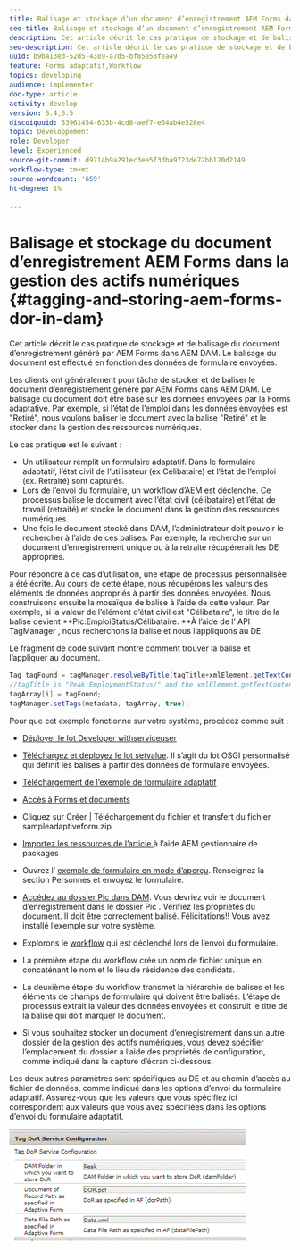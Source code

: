 ```yaml
---
title: Balisage et stockage d’un document d’enregistrement AEM Forms dans la gestion des ressources numériques
seo-title: Balisage et stockage d’un document d’enregistrement AEM Forms dans la gestion des ressources numériques
description: Cet article décrit le cas pratique de stockage et de balisage du document d’enregistrement généré par AEM Forms dans AEM DAM. Le balisage du document est effectué en fonction des données de formulaire envoyées.
seo-description: Cet article décrit le cas pratique de stockage et de balisage du document d’enregistrement généré par AEM Forms dans AEM DAM. Le balisage du document est effectué en fonction des données de formulaire envoyées.
uuid: b9ba13ed-52d5-4389-a7d5-bf85e58fea49
feature: Forms adaptatif,Workflow
topics: developing
audience: implementer
doc-type: article
activity: develop
version: 6.4,6.5
discoiquuid: 53961454-633b-4cd8-aef7-e64ab4e528e4
topic: Développement
role: Developer
level: Experienced
source-git-commit: d9714b9a291ec3ee5f3dba9723de72bb120d2149
workflow-type: tm+mt
source-wordcount: '659'
ht-degree: 1%

---
```



# Balisage et stockage du document d’enregistrement AEM Forms dans la gestion des actifs numériques {#tagging-and-storing-aem-forms-dor-in-dam}

Cet article décrit le cas pratique de stockage et de balisage du document d’enregistrement généré par AEM Forms dans AEM DAM. Le balisage du document est effectué en fonction des données de formulaire envoyées.

Les clients ont généralement pour tâche de stocker et de baliser le document d’enregistrement généré par AEM Forms dans AEM DAM. Le balisage du document doit être basé sur les données envoyées par la Forms adaptative. Par exemple, si l’état de l’emploi dans les données envoyées est &quot;Retiré&quot;, nous voulons baliser le document avec la balise &quot;Retiré&quot; et le stocker dans la gestion des ressources numériques.

Le cas pratique est le suivant :

* Un utilisateur remplit un formulaire adaptatif. Dans le formulaire adaptatif, l’état civil de l’utilisateur (ex Célibataire) et l’état de l’emploi (ex. Retraité) sont capturés.
* Lors de l’envoi du formulaire, un workflow d’AEM est déclenché. Ce processus balise le document avec l’état civil (célibataire) et l’état de travail (retraité) et stocke le document dans la gestion des ressources numériques.
* Une fois le document stocké dans DAM, l’administrateur doit pouvoir le rechercher à l’aide de ces balises. Par exemple, la recherche sur un document d’enregistrement unique ou à la retraite récupérerait les DE appropriés.

Pour répondre à ce cas d’utilisation, une étape de processus personnalisée a été écrite. Au cours de cette étape, nous récupérons les valeurs des éléments de données appropriés à partir des données envoyées. Nous construisons ensuite la mosaïque de balise à l’aide de cette valeur. Par exemple, si la valeur de l’élément d’état civil est &quot;Célibataire&quot;, le titre de la balise devient **Pic:EmploiStatus/Célibataire. **À l’aide de l’ API TagManager , nous recherchons la balise et nous l’appliquons au DE.

Le fragment de code suivant montre comment trouver la balise et l’appliquer au document.

```java
Tag tagFound = tagManager.resolveByTitle(tagTitle+xmlElement.getTextContent());
//tagTitle is "Peak:EmploymentStatus/" and the xmlElement.getTextContent() will return the value Single. So the tag title becomes Peak:EmploymentStatus/Single. Once the tag is found we put the tag in array and apply the tags to the resource as shown below
tagArray[i] = tagFound;
tagManager.setTags(metadata, tagArray, true);
```

Pour que cet exemple fonctionne sur votre système, procédez comme suit :
* [Déployer le lot Developer withserviceuser](/help/forms/assets/common-osgi-bundles/DevelopingWithServiceUser.jar)

* [Téléchargez et déployez le lot setvalue](/help/forms/assets/common-osgi-bundles/SetValueApp.core-1.0-SNAPSHOT.jar). Il s’agit du lot OSGI personnalisé qui définit les balises à partir des données de formulaire envoyées.

* [Téléchargement de l’exemple de formulaire adaptatif](assets/tag-and-store-in-dam-assets.zip)

* [Accès à Forms et documents](http://localhost:4502/aem/forms.html/content/dam/formsanddocuments)

* Cliquez sur Créer | Téléchargement du fichier et transfert du fichier sampleadaptiveform.zip

* [Importez les ressources de l’article ](assets/tag-and-store-in-dam-assets.zip) à l’aide AEM gestionnaire de packages
* Ouvrez l’ [exemple de formulaire en mode d’aperçu](http://localhost:4502/content/dam/formsanddocuments/summit/peakform/jcr:content?wcmmode=disabled). Renseignez la section Personnes et envoyez le formulaire.
* [Accédez au dossier Pic dans DAM](http://localhost:4502/assets.html/content/dam/Peak). Vous devriez voir le document d’enregistrement dans le dossier Pic . Vérifiez les propriétés du document. Il doit être correctement balisé.
Félicitations!! Vous avez installé l’exemple sur votre système.

* Explorons le [workflow](http://localhost:4502/editor.html/conf/global/settings/workflow/models/TagAndStoreDoRinDAM.html) qui est déclenché lors de l’envoi du formulaire.
* La première étape du workflow crée un nom de fichier unique en concaténant le nom et le lieu de résidence des candidats.
* La deuxième étape du workflow transmet la hiérarchie de balises et les éléments de champs de formulaire qui doivent être balisés. L’étape de processus extrait la valeur des données envoyées et construit le titre de la balise qui doit marquer le document.
* Si vous souhaitez stocker un document d’enregistrement dans un autre dossier de la gestion des actifs numériques, vous devez spécifier l’emplacement du dossier à l’aide des propriétés de configuration, comme indiqué dans la capture d’écran ci-dessous.

Les deux autres paramètres sont spécifiques au DE et au chemin d’accès au fichier de données, comme indiqué dans les options d’envoi du formulaire adaptatif. Assurez-vous que les valeurs que vous spécifiez ici correspondent aux valeurs que vous avez spécifiées dans les options d’envoi du formulaire adaptatif.

![Balise Dor](assets/tag_dor_service_configuration.gif)

